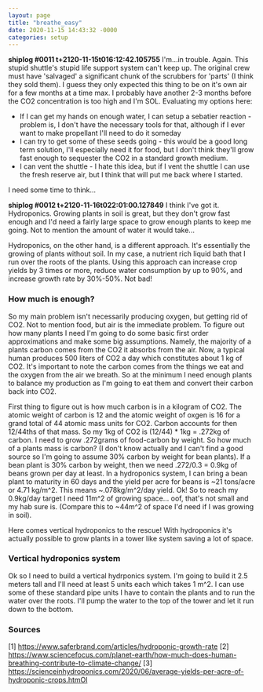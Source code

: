 ```yaml
---
layout: page
title: "breathe_easy"
date: 2020-11-15 14:43:32 -0000
categories: setup
---
```


<script type="text/javascript" src="http://cdn.mathjax.org/mathjax/latest/mathjax.js?config=tex-ams-mml_htmlormml"></script>

**shiplog #0011 t+2120-11-15t016:12:42.105755**
I'm...in trouble.  Again.  This stupid shuttle's stupid life support system can't keep up.  The original crew must have 'salvaged' a significant chunk of the scrubbers for 'parts' (I think they sold them).  I guess they only expected this thing to be on it's own air for a few months at a time max.  I probably have another 2-3 months before the CO2 concentration is too high and I'm SOL.  Evaluating my options here:

* If I can get my hands on enough water, I can setup a sebatier reaction - problem is, I don't have the necessary tools for that, although if I ever want to make propellant I'll need to do it someday
* I can try to get some of these seeds going - this would be a good long term solution, I'll especially need it for food, but I don't think they'll grow fast enough to sequester the CO2 in a standard growth medium.
* I can vent the shuttle - I hate this idea, but if I vent the shuttle I can use the fresh reserve air, but I think that will put me back where I started.

I need some time to think...


**shiplog #0012 t+2120-11-16t022:01:00.127849**
I think I've got it.  Hydroponics.  Growing plants in soil is great, but they don't grow fast enough and I'd need a fairly large space to grow enough plants to keep me going.  Not to mention the amount of water it would take...  

Hydroponics, on the other hand, is a different approach.  It's essentially the growing of plants without soil.  In my case, a nutrient rich liquid bath that I run over the roots of the plants.  Using this approach can increase crop yields by 3 times or more, reduce water consumption by up to 90%, and increase growth rate by 30%-50%.  Not bad!

### How much is enough?
So my main problem isn't necessarily producing oxygen, but getting rid of CO2.  Not to mention food, but air is the immediate problem.  To figure out how many plants I need I'm going to do some basic first order approximations and make some big assumptions.  Namely, the majority of a plants carbon comes from the CO2 it absorbs from the air.  Now, a typical human produces 500 liters of CO2 a day which constitutes about 1 kg of CO2.  It's important to note the carbon comes from the things we eat and the oxygen from the air we breath.  So at the minimum I need enough plants to balance my production as I'm going to eat them and convert their carbon back into CO2.  

First thing to figure out is how much carbon is in a kilogram of CO2.  The atomic weight of carbon is 12 and the atomic weight of oxgen is 16 for a grand total of 44 atomic mass units for CO2.  Carbon accounts for then 12/44ths of that mass.  So my 1kg of CO2 is (12/44) * 1kg = .272kg of carbon. I need to grow .272grams of food-carbon by weight.  So how much of a plants mass is carbon?  (I don't know actually and I can't find a good source so I'm going to assume 30% carbon by weight for bean plants).  If a bean plant is 30% carbon by weight, then we need .272/0.3 = 0.9kg of beans grown per day at least.  In a hydroponics system, I can bring a bean plant to maturity in 60 days and the yield per acre for beans is ~21 tons/acre or 4.71 kg/m^2.  This means ~.078kg/m^2/day yield.  Ok!  So to reach my 0.9kg/day target I need 11m^2 of growing space... oof, that's not small and my hab sure is.  (Compare this to ~44m^2 of space I'd need if I was growing in soil).

Here comes vertical hydroponics to the rescue!  With hydroponics it's actually possible to grow plants in a tower like system saving a lot of space. 

### Vertical hydroponics system
Ok so I need to build a vertical hydrponics system.  I'm going to build it 2.5 meters tall and I'll need at least 5 units each which takes 1 m^2.  I can use some of these standard pipe units I have to contain the plants and to run the water over the roots.  I'll pump the water to the top of the tower and let it run down to the bottom.


### Sources
[1] https://www.saferbrand.com/articles/hydroponic-growth-rate
[2] https://www.sciencefocus.com/planet-earth/how-much-does-human-breathing-contribute-to-climate-change/
[3] https://scienceinhydroponics.com/2020/06/average-yields-per-acre-of-hydroponic-crops.htmOl

